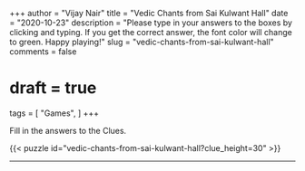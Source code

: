 +++
author = "Vijay Nair"
title = "Vedic Chants from Sai Kulwant Hall"
date = "2020-10-23"
description = "Please type in your answers to the boxes by clicking and typing. If you get the correct answer, the font color will change to green. Happy playing!"
slug = "vedic-chants-from-sai-kulwant-hall"
comments = false
# draft = true
tags = [
    "Games",
]
+++

Fill in the answers to the Clues. 

{{< puzzle id="vedic-chants-from-sai-kulwant-hall?clue_height=30" >}}


---